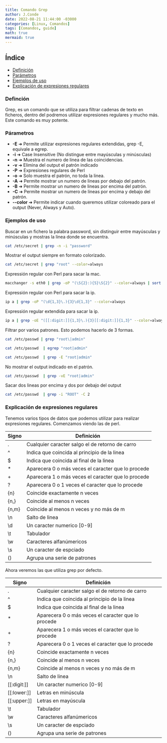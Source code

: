 ```yaml
---
title: Comando Grep
author: J.Conde
date: 2022-08-21 11:44:00 -03000 
categories: [Linux, Comandos]
tags: [Comandos, guide]
math: true
mermaid: true
---
```


## Índice 
- [Definición](#definción)
- [Parámetros](#párametros)
- [Ejemplos de uso](#ejemplos-de-uso)
- [Explicación de expresiones regulares](#explicación-de-expresiones-regulares)

### Definción 
Grep, es un comando que se utiliza para filtrar cadenas de texto en ficheros, dentro del podremos utilizar expresiones regulares y mucho más. 
Este comando es muy potente.

### Párametros
- **-E** ➜ Permite utilizar expresiones regulares extendidas, grep -E, equivale a egrep. 
- **-i** ➜ Case Insensitive (No distingue entre mayúsculas y minúsculas)
- **-n** ➜ Muestra el numero de linea de las coincidencias. 
- **-v** ➜ Elimina del output el patrón indicado 
- **-P** ➜ Expresiones regulares de Perl 
- **-o** ➜ Solo muestra el patrón, no toda la linea. 
- **-A** ➜ Permite mostrar un numero de lineas por debajo del patrón. 
- **-B** ➜ Permite mostrar un numero de lineas por encima del patrón.
- **-C** ➜  Permite mostrar un numero de lineas por encima y debajo del patrón.
- **\--color** ➜ Permite indicar cuando queremos utilizar coloreado para el output (Never, Always y Auto).

### Ejemplos de uso 
Buscar en un fichero la palabra password, sin distinguir entre mayúsculas y minúsculas y mostras la linea donde se encuentra.
```bash 
cat /etc/secret | grep -n -i "password"
```

Mostrar el output siempre en formato colorizado. 
```bash 
cat /etc/secret | grep "root" --color=always
```

Expressión regular con Perl para sacar la mac.
```bash 
macchanger -s eth0 | grep -oP "(\S{2}:){5}\S{2}" --color=always | sort -u
```

Expressión regular con Perl para sacar la ip.
```bash 
ip a | grep -oP "(\d{1,3}\.){3}\d{1,3}" --color=always
```

Expressión regular extendida para sacar la ip.
```bash 
ip a | grep -oE "([[:digit:]]{1,3}\.){3}[[:digit:]]{1,3}" --color=always
```

Filtrar por varios patrones. Esto podemos hacerlo de 3 formas. 
```bash 
cat /etc/passwd | grep "root\|admin"
```
```bash 
cat /etc/passwd  | egrep "root|admin"
```
```bash 
cat /etc/passwd  | grep -E "root|admin"
```

No mostrar el output indicado en el patrón. 
```bash 
cat /etc/passwd  | grep -vE "root|admin"
```

Sacar dos lineas por encima y dos por debajo del output
```bash 
cat /etc/passwd  | grep -i "ROOT" -C 2
```



### Explicación de expresiones regulares
Tenemos varios tipos de datos que podemos utilizar para realizar expresiones regulares. Comenzamos viendo las de perl. 
<div align="center">
<table>
<thead>
  <tr>
    <th>Signo</th>
    <th>Definición</th>
  </tr>
</thead>
<tbody>
  <tr>
    <td>.</td>
    <td>Cualquier caracter salgo el de retorno de carro</td>
  </tr>
  <tr>
    <td>^</td>
    <td>Indica que coincida al principio de la linea</td>
  </tr>
  <tr>
    <td>$</td>
    <td>Indica que coincida al final de la linea</td>
  </tr>
  <tr>
    <td>*</td>
    <td>Aparecera 0 o más veces el caracter que lo procede</td>
  </tr>
  <tr>
    <td>+</td>
    <td>Aparecera 1 o más veces el caracter que lo procede</td>
  </tr>
  <tr>
    <td>?</td>
    <td>Aparecera 0 o 1 veces el caracter que lo procede</td>
  </tr>
  <tr>
    <td>{n}</td>
    <td>Coincide exactamente n veces</td>
  </tr>
  <tr>
    <td>{n,}</td>
    <td>Coincide al menos n veces</td>
  </tr>
  <tr>
    <td>{n,m}</td>
    <td>Coincide al menos n veces y no más de m</td>
  </tr>
  <tr>
    <td>\n</td>
    <td>Salto de linea</td>
  </tr>
  <tr>
    <td>\d</td>
    <td>Un caracter numerico [0-9]</td>
  </tr>
  <tr>
    <td>\t</td>
    <td>Tabulador</td>
  </tr>
  <tr>
    <td>\w</td>
    <td>Caracteres alfanúmericos</td>
  </tr>
  <tr>
    <td>\s</td>
    <td>Un caracter de espciado</td>
  </tr>
  <tr>
    <td>()</td>
    <td>Agrupa una serie de patrones</td>
  </tr>
</tbody>
</table>
</div>


Ahora veremos las que utiliza grep por defecto. 
<div align="center">
<table>
<thead>
  <tr>
    <th>Signo</th>
    <th>Definición</th>
  </tr>
</thead>
<tbody>
  <tr>
    <td>.</td>
    <td>Cualquier caracter salgo el de retorno de carro</td>
  </tr>
  <tr>
    <td>^</td>
    <td>Indica que coincida al principio de la linea</td>
  </tr>
  <tr>
    <td>$</td>
    <td>Indica que coincida al final de la linea</td>
  </tr>
  <tr>
    <td>*</td>
    <td>Aparecera 0 o más veces el caracter que lo procede</td>
  </tr>
  <tr>
    <td>+</td>
    <td>Aparecera 1 o más veces el caracter que lo procede</td>
  </tr>
  <tr>
    <td>?</td>
    <td>Aparecera 0 o 1 veces el caracter que lo procede</td>
  </tr>
  <tr>
    <td>{n}</td>
    <td>Coincide exactamente n veces</td>
  </tr>
  <tr>
    <td>{n,}</td>
    <td>Coincide al menos n veces</td>
  </tr>
  <tr>
    <td>{n,m}</td>
    <td>Coincide al menos n veces y no más de m</td>
  </tr>
  <tr>
    <td>\n</td>
    <td>Salto de linea</td>
  </tr>
  <tr>
    <td>[[:digit:]]</td>
    <td>Un caracter numerico [0-9]</td>
  </tr>
   <tr>
    <td>[[:lower:]]</td>
    <td>Letras en minúscula</td>
  </tr>
   <tr>
    <td>[[:upper:]]</td>
    <td>Letras en mayúscula</td>
  </tr>
  <tr>
    <td>\t</td>
    <td>Tabulador</td>
  </tr>
  <tr>
    <td>\w</td>
    <td>Caracteres alfanúmericos</td>
  </tr>
  <tr>
    <td>\s</td>
    <td>Un caracter de espciado</td>
  </tr>
  <tr>
    <td>()</td>
    <td>Agrupa una serie de patrones</td>
  </tr>
</tbody>
</table>
</div>

